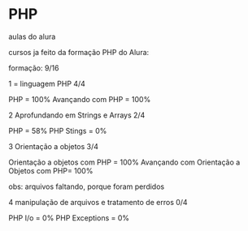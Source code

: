 # PHP
aulas do alura

cursos ja feito da formação PHP do Alura: 

formação: 9/16

1 = linguagem PHP 4/4

PHP = 100%
Avançando com PHP = 100%

2 Aprofundando em Strings e Arrays 2/4

PHP = 58%
PHP Stings = 0%

3 Orientação a objetos 3/4

Orientação a objetos com PHP = 100%
Avançando com Orientação a Objetos com PHP= 100%

obs: arquivos faltando, porque foram perdidos

4 manipulação de arquivos e tratamento de erros 0/4

PHP I/o = 0%
PHP Exceptions = 0%


